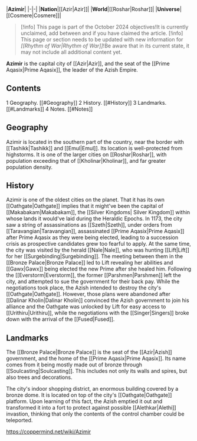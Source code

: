 |**Azimir**|
|-|-|
|**Nation**|[[Azir\|Azir]]|
|**World**|[[Roshar\|Roshar]]|
|**Universe**|[[Cosmere\|Cosmere]]|

> [!info] This page is part of the October 2024 objectives!It is currently unclaimed, add  between  and  if you have claimed the article.
> [!info] This page or section needs to be updated with new information for *[[Rhythm of War\|Rhythm of War]]*!Be aware that in its current state, it may not include all additional content yet.

**Azimir** is the capital city of [[Azir\|Azir]], and the seat of the [[Prime Aqasix\|Prime Aqasix]], the leader of the Azish Empire.

## Contents

1 Geography. [[#Geography]] 
2 History. [[#History]] 
3 Landmarks. [[#Landmarks]] 
4 Notes. [[#Notes]] 


## Geography
Azimir is located in the southern part of the country, near the border with [[Tashikk\|Tashikk]] and [[Emul\|Emul]]. Its location is well-protected from highstorms. It is one of the larger cities on [[Roshar\|Roshar]], with population exceeding that of [[Kholinar\|Kholinar]], and far greater population density.

## History
Azimir is one of the oldest cities on the planet. That it has its own [[Oathgate\|Oathgate]] implies that it might've been the capital of [[Makabakam\|Makabakam]], the [[Silver Kingdoms\| Silver Kingdom]] within whose lands it would've laid during the Heraldic Epochs.
In 1173, the city saw a string of assassinations as [[Szeth\|Szeth]], under orders from [[Taravangian\|Taravangian]], assassinated [[Prime Aqasix\|Prime Aqasix]] after Prime Aqasix as they were being elected, leading to a succession crisis as prospective candidates grew too fearful to apply. At the same time, the city was visited by the herald [[Nale\|Nale]], who was hunting [[Lift\|Lift]] for her [[Surgebinding\|Surgebinding]]. The meeting between them in the [[Bronze Palace\|Bronze Palace]] led to Lift revealing her abilities and [[Gawx\|Gawx]] being elected the new Prime after she healed him.
Following the [[Everstorm\|Everstorm]], the former [[Parshmen\|Parshmen]] left the city, and attempted to sue the government for their back pay. While the negotiations took place, the Azish intended to destroy the city's [[Oathgate\|Oathgate]]. However, those plans were abandoned after [[Dalinar Kholin\|Dalinar Kholin]] convinced the Azish government to join his alliance and the Oathgate was unlocked by Lift for easy access to [[Urithiru\|Urithiru]], while the negotiations with the [[Singer\|Singers]] broke down with the arrival of the [[Fused\|Fused]].

## Landmarks

The [[Bronze Palace\|Bronze Palace]] is the seat of the [[Azir\|Azish]] government, and the home of the [[Prime Aqasix\|Prime Aqasix]]. Its name comes from it being mostly made out of bronze through [[Soulcasting\|Soulcasting]]. This includes not only its walls and spires, but also trees and decorations.


The city's indoor shopping district, an enormous building covered by a bronze dome. It is located on top of the city's [[Oathgate\|Oathgate]] platform. Upon learning of this fact, the Azish emptied it out and transformed it into a fort to protect against possible [[Alethkar\|Alethi]] invastion, thinking that only the contents of the control chamber could be teleported.



https://coppermind.net/wiki/Azimir